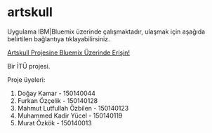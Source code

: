 # artskullUygulama IBM|Bluemix üzerinde çalışmaktadır, ulaşmak için aşağıda belirtilen bağlantıya tıklayabilirsiniz.[Artskull Projesine Bluemix Üzerinde Erişin!](http://itucsdb1610.mybluemix.net/)Bir İTÜ projesi.Proje üyeleri:1. Doğay Kamar - 1501400442. Furkan Özçelik - 1501401283. Mahmut Lutfullah Özbilen - 1501401234. Muhammed Kadir Yücel - 1501401195. Murat Özkök - 150140013